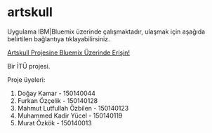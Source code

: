 # artskullUygulama IBM|Bluemix üzerinde çalışmaktadır, ulaşmak için aşağıda belirtilen bağlantıya tıklayabilirsiniz.[Artskull Projesine Bluemix Üzerinde Erişin!](http://itucsdb1610.mybluemix.net/)Bir İTÜ projesi.Proje üyeleri:1. Doğay Kamar - 1501400442. Furkan Özçelik - 1501401283. Mahmut Lutfullah Özbilen - 1501401234. Muhammed Kadir Yücel - 1501401195. Murat Özkök - 150140013